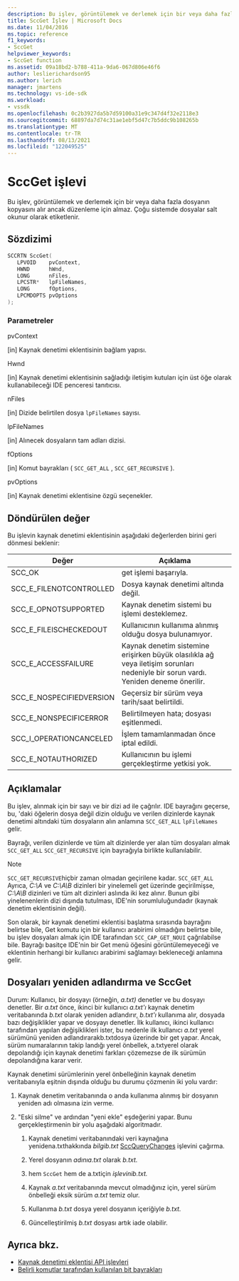 ```yaml
---
description: Bu işlev, görüntülemek ve derlemek için bir veya daha fazla dosyanın kopyasını alır ancak düzenleme için almaz.
title: SccGet İşlev | Microsoft Docs
ms.date: 11/04/2016
ms.topic: reference
f1_keywords:
- SccGet
helpviewer_keywords:
- SccGet function
ms.assetid: 09a18bd2-b788-411a-9da6-067d806e46f6
author: leslierichardson95
ms.author: lerich
manager: jmartens
ms.technology: vs-ide-sdk
ms.workload:
- vssdk
ms.openlocfilehash: 0c2b3927da5b7d59100a31e9c347d4f32e2118e3
ms.sourcegitcommit: 68897da7d74c31ae1ebf5d47c7b5ddc9b108265b
ms.translationtype: MT
ms.contentlocale: tr-TR
ms.lasthandoff: 08/13/2021
ms.locfileid: "122049525"
---
```

# <a name="sccget-function"></a>SccGet işlevi
Bu işlev, görüntülemek ve derlemek için bir veya daha fazla dosyanın kopyasını alır ancak düzenleme için almaz. Çoğu sistemde dosyalar salt okunur olarak etiketlenir.

## <a name="syntax"></a>Sözdizimi

```cpp
SCCRTN SccGet(
   LPVOID    pvContext,
   HWND      hWnd,
   LONG      nFiles,
   LPCSTR*   lpFileNames,
   LONG      fOptions,
   LPCMDOPTS pvOptions
);
```

### <a name="parameters"></a>Parametreler
 pvContext

[in] Kaynak denetimi eklentisinin bağlam yapısı.

 Hwnd

[in] Kaynak denetimi eklentisinin sağladığı iletişim kutuları için üst öğe olarak kullanabileceği IDE penceresi tanıtıcısı.

 nFiles

[in] Dizide belirtilen dosya `lpFileNames` sayısı.

 lpFileNames

[in] Alınecek dosyaların tam adları dizisi.

 fOptions

[in] Komut bayrakları ( `SCC_GET_ALL` , `SCC_GET_RECURSIVE` ).

 pvOptions

[in] Kaynak denetimi eklentisine özgü seçenekler.

## <a name="return-value"></a>Döndürülen değer
 Bu işlevin kaynak denetimi eklentisinin aşağıdaki değerlerden birini geri dönmesi beklenir:

|Değer|Açıklama|
|-----------|-----------------|
|SCC_OK|get işlemi başarıyla.|
|SCC_E_FILENOTCONTROLLED|Dosya kaynak denetimi altında değil.|
|SCC_E_OPNOTSUPPORTED|Kaynak denetim sistemi bu işlemi desteklemez.|
|SCC_E_FILEISCHECKEDOUT|Kullanıcının kullanıma alınmış olduğu dosya bulunamıyor.|
|SCC_E_ACCESSFAILURE|Kaynak denetim sistemine erişirken büyük olasılıkla ağ veya iletişim sorunları nedeniyle bir sorun vardı. Yeniden deneme önerilir.|
|SCC_E_NOSPECIFIEDVERSION|Geçersiz bir sürüm veya tarih/saat belirtildi.|
|SCC_E_NONSPECIFICERROR|Belirtilmeyen hata; dosyası eşitlenmedi.|
|SCC_I_OPERATIONCANCELED|İşlem tamamlanmadan önce iptal edildi.|
|SCC_E_NOTAUTHORIZED|Kullanıcının bu işlemi gerçekleştirme yetkisi yok.|

## <a name="remarks"></a>Açıklamalar
 Bu işlev, alınmak için bir sayı ve bir dizi ad ile çağrılır. IDE bayrağını geçerse, bu, 'daki öğelerin dosya değil dizin olduğu ve verilen dizinlerde kaynak denetimi altındaki tüm dosyaların alın anlamına `SCC_GET_ALL` `lpFileNames` gelir.

 Bayrağı, verilen dizinlerde ve tüm alt dizinlerde yer alan tüm dosyaları almak `SCC_GET_ALL` `SCC_GET_RECURSIVE` için bayrağıyla birlikte kullanılabilir.

> [!NOTE]
> `SCC_GET_RECURSIVE`hiçbir zaman olmadan geçirilene kadar. `SCC_GET_ALL` Ayrıca, *C:\A* ve *C:\A\B* dizinleri bir yinelemeli get üzerinde geçirilmişse, *C:\A\B* dizinleri ve tüm alt dizinleri aslında iki kez alınır. Bunun gibi yinelenenlerin dizi dışında tutulması, IDE'nin sorumluluğundadır (kaynak denetim eklentisinin değil).

 Son olarak, bir kaynak denetimi eklentisi başlatma sırasında bayrağını belirtse bile, Get komutu için bir kullanıcı arabirimi olmadığını belirtse bile, bu işlev dosyaları almak için IDE tarafından `SCC_CAP_GET_NOUI` çağrılabilse bile. Bayrağı basitçe IDE'nin bir Get menü öğesini görüntülemeyeceği ve eklentinin herhangi bir kullanıcı arabirimi sağlamayı bekleneceği anlamına gelir.

## <a name="rename-files-and-sccget"></a>Dosyaları yeniden adlandırma ve SccGet
 Durum: Kullanıcı, bir dosyayı (örneğin, *a.txt)* denetler ve bu dosyayı denetler. Bir *a.txt* önce, ikinci bir kullanıcı *a.txt'ı* kaynak denetim veritabanında *b.txt* olarak yeniden adlandırır, *b.txt'ı* kullanıma alır, dosyada bazı değişiklikler yapar ve dosyayı denetler. İlk kullanıcı, ikinci kullanıcı tarafından yapılan değişiklikleri ister, bu nedenle ilk kullanıcı *a.txt* yerel sürümünü yeniden adlandırarakb.txtdosya üzerinde bir get yapar.  Ancak, sürüm numaralarının takip landığı yerel önbellek, a.txtyerel olarak depolandığı için kaynak denetimi farkları çözemezse de ilk sürümün depolandığına karar verir.

 Kaynak denetimi sürümlerinin yerel önbelleğinin kaynak denetim veritabanıyla eşitnin dışında olduğu bu durumu çözmenin iki yolu vardır:

1. Kaynak denetim veritabanında o anda kullanıma alınmış bir dosyanın yeniden adı olmasına izin verme.

2. "Eski silme" ve ardından "yeni ekle" eşdeğerini yapar. Bunu gerçekleştirmenin bir yolu aşağıdaki algoritmadır.

    1. Kaynak denetimi veritabanındaki veri kaynağına yenidena.txthakkında *bilgib.txt* [SccQueryChanges](../extensibility/sccquerychanges-function.md) işlevini çağırma. 

    2. Yerel dosyanın *adınıa.txt* olarak *b.txt.*

    3. hem `SccGet` hem de a.txtiçin *işlevinib.txt.*

    4. Kaynak *a.txt* veritabanında mevcut olmadığınız için, yerel sürüm önbelleği eksik sürüm *a.txt* temiz olur.

    5. Kullanıma *b.txt* dosya yerel dosyanın içeriğiyle *b.txt.*

    6. Güncelleştirilmiş *b.txt* dosyası artık iade olabilir.

## <a name="see-also"></a>Ayrıca bkz.
- [Kaynak denetimi eklentisi API işlevleri](../extensibility/source-control-plug-in-api-functions.md)
- [Belirli komutlar tarafından kullanılan bit bayrakları](../extensibility/bitflags-used-by-specific-commands.md)
